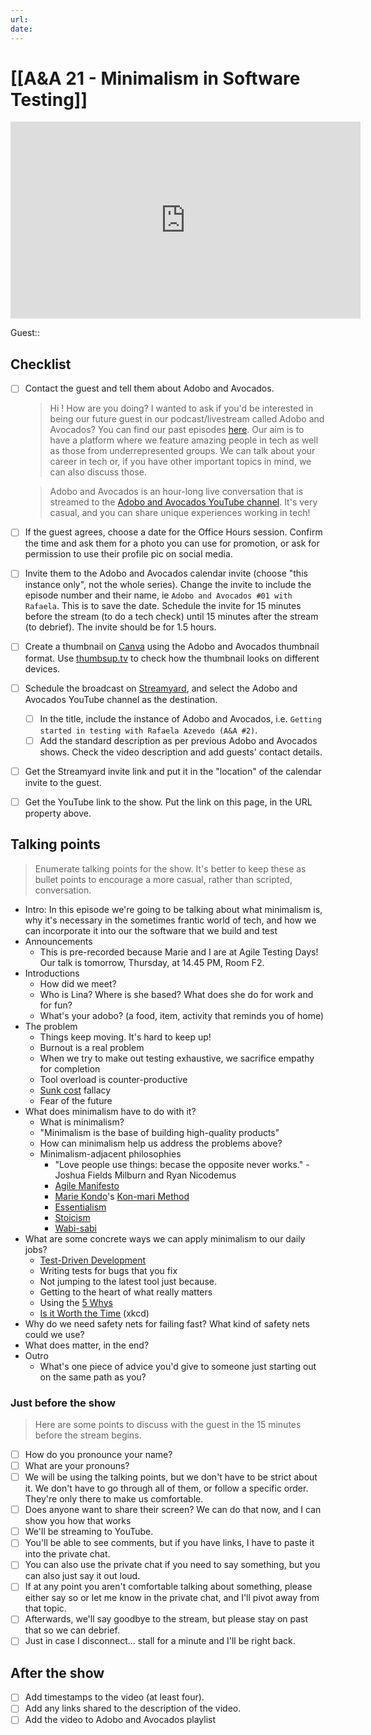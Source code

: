 ```yaml
---
url:
date: 
---
```

# [[A&A 21 - Minimalism in Software Testing]]

<iframe width="560" height="315" src="https://www.youtube.com/embed/" title="YouTube video player" frameborder="0" allow="accelerometer; autoplay; clipboard-write; encrypted-media; gyroscope; picture-in-picture" allowfullscreen></iframe>

Guest:: 

## Checklist

- [ ] Contact the guest and tell them about Adobo and Avocados.
	> Hi <guest>! How are you doing? I wanted to ask if you'd be interested in being our future guest in our podcast/livestream called Adobo and Avocados? You can find our past episodes [here](https://www.youtube.com/@adoboandavocados/streams). Our aim is to have a platform where we feature amazing people in tech as well as those from underrepresented groups. We can talk about your career in tech or, if you have other important topics in mind, we can also discuss those.

	> Adobo and Avocados is an hour-long live conversation that is streamed to the [Adobo and Avocados YouTube channel](https://youtube.com//@adoboandavocados). It's very casual, and you can share unique experiences working in tech! 
- [ ] If the guest agrees, choose a date for the Office Hours session. Confirm the time and ask them for a photo you can use for promotion, or ask for permission to use their profile pic on social media.
- [ ] Invite them to the Adobo and Avocados calendar invite (choose "this instance only", not the whole series). Change the invite to include the episode number and their name, ie `Adobo and Avocados #01 with Rafaela`. This is to save the date. Schedule the invite for 15 minutes before the stream (to do a tech check) until 15 minutes after the stream (to debrief). The invite should be for 1.5 hours.
- [ ] Create a thumbnail on [Canva](https://canva.com) using the Adobo and Avocados thumbnail format. Use [thumbsup.tv](https://thumbsup.tv) to check how the thumbnail looks on different devices.
- [ ] Schedule the broadcast on [Streamyard](https://streamyard.com), and select the Adobo and Avocados YouTube channel as the destination.
	- [ ] In the title, include the instance of Adobo and Avocados, i.e. `Getting started in testing with Rafaela Azevedo (A&A #2)`.
	- [ ] Add the standard description as per previous Adobo and Avocados shows. Check the video description and add guests' contact details.
- [ ] Get the Streamyard invite link and put it in the "location" of the calendar invite to the guest.
- [ ] Get the YouTube link to the show. Put the link on this page, in the URL property above.

## Talking points

> Enumerate talking points for the show. It's better to keep these as bullet points to encourage a more casual, rather than scripted, conversation.

- Intro: In this episode we're going to be talking about what minimalism is, why it's necessary in the sometimes frantic world of tech, and how we can incorporate it into our the software that we build and test
- Announcements
  - This is pre-recorded because Marie and I are at Agile Testing Days! Our talk is tomorrow, Thursday, at 14.45 PM, Room F2.
- Introductions
  - How did we meet?
  - Who is Lina? Where is she based? What does she do for work and for fun?
  - What's your adobo? (a food, item, activity that reminds you of home)
- The problem
  - Things keep moving. It's hard to keep up!
  - Burnout is a real problem
  - When we try to make out testing exhaustive, we sacrifice empathy for completion
  - Tool overload is counter-productive
  - [Sunk cost](https://notes.nicolevanderhoeven.com/Sunk+cost) fallacy
  - Fear of the future
- What does minimalism have to do with it?
  - What is minimalism?
  - "Minimalism is the base of building high-quality products"
  - How can minimalism help us address the problems above?
  - Minimalism-adjacent philosophies
    - "Love people use things: becase the opposite never works." - Joshua Fields Milburn and Ryan Nicodemus
    - [Agile Manifesto](https://notes.nicolevanderhoeven.com/Agile+Manifesto)
    - [Marie Kondo](https://notes.nicolevanderhoeven.com/Marie+Kondo)'s [Kon-mari Method](https://notes.nicolevanderhoeven.com/Kon-mari+Method)
    - [Essentialism](https://notes.nicolevanderhoeven.com/Essentialism)
    - [Stoicism](https://notes.nicolevanderhoeven.com/Stoicism)
    - [Wabi-sabi](https://notes.nicolevanderhoeven.com/Wabi-sabi)
- What are some concrete ways we can apply minimalism to our daily jobs?
  - [Test-Driven Development](https://notes.nicolevanderhoeven.com/Test-Driven+Development)
  - Writing tests for bugs that you fix
  - Not jumping to the latest tool just because.
  - Getting to the heart of what really matters
  - Using the [5 Whys](https://notes.nicolevanderhoeven.com/5+Whys  )
  - [Is it Worth the Time](https://notes.nicolevanderhoeven.com/Is+it+Worth+the+Time) (xkcd)
- Why do we need safety nets for failing fast? What kind of safety nets could we use?
- What does matter, in the end?
- Outro
  - What's one piece of advice you'd give to someone just starting out on the same path as you? 

### Just before the show

> Here are some points to discuss with the guest in the 15 minutes before the stream begins.

- [ ] How do you pronounce your name?
- [ ] What are your pronouns?
- [ ] We will be using the talking points, but we don't have to be strict about it. We don't have to go through all of them, or follow a specific order. They're only there to make us comfortable.
- [ ] Does anyone want to share their screen? We can do that now, and I can show you how that works
- [ ] We'll be streaming to YouTube.
- [ ] You'll be able to see comments, but if you have links, I have to paste it into the private chat.
- [ ] You can also use the private chat if you need to say something, but you can also just say it out loud.
- [ ] If at any point you aren't comfortable talking about something, please either say so or let me know in the private chat, and I'll pivot away from that topic.
- [ ] Afterwards, we'll say goodbye to the stream, but please stay on past that so we can debrief.
- [ ] Just in case I disconnect... stall for a minute and I'll be right back.

## After the show

- [ ] Add timestamps to the video (at least four).
- [ ] Add any links shared to the description of the video.
- [ ] Add the video to Adobo and Avocados playlist